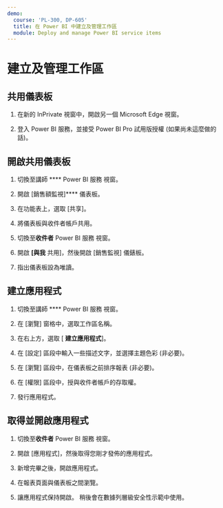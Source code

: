 ```yaml
---
demo:
  course: 'PL-300, DP-605'
  title: 在 Power BI 中建立及管理工作區
  module: Deploy and manage Power BI service items
---
```


# 建立及管理工作區

## 共用儀表板

1. 在新的 InPrivate 視窗中，開啟另一個 Microsoft Edge 視窗。

1. 登入 Power BI 服務，並接受 Power BI Pro 試用版授權 (如果尚未這麼做的話)。

## 開啟共用儀表板

1. 切換至講師 **** Power BI 服務 視窗。

1. 開啟 [銷售額監視]**** 儀表板。

1. 在功能表上，選取 [共享]。

1. 將儀表板與收件者帳戶共用。

1. 切換至**收件者** Power BI 服務 視窗。

1. 開啟 **[與我** 共用]，然後開啟 [銷售監視] 儀錶板。

1. 指出儀表板設為唯讀。

## 建立應用程式

1. 切換至講師 **** Power BI 服務 視窗。

1. 在 [瀏覽] 窗格中，選取工作區名稱。

1. 在右上方，選取 [ **建立應用程式**]。

1. 在 [設定] 區段中輸入一些描述文字，並選擇主題色彩 (非必要)。

1. 在 [瀏覽] 區段中，在儀表板之前排序報表 (非必要)。

1. 在 [權限] 區段中，授與收件者帳戶的存取權。

1. 發行應用程式。

## 取得並開啟應用程式

1. 切換至**收件者** Power BI 服務 視窗。

1. 開啟 [應用程式]，然後取得您剛才發佈的應用程式。

1. 新增完畢之後，開啟應用程式。

1. 在報表頁面與儀表板之間瀏覽。

1. 讓應用程式保持開啟。 稍後會在數據列層級安全性示範中使用。
